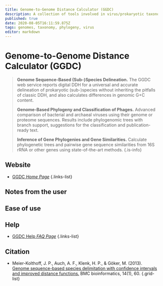 ```yaml
---
title: Genome-to-Genome Distance Calculator (GGDC)
description: A collection of tools involved in virus/prokaryotic taxonomy, phylogeny, and genome comparison
published: true
date: 2020-08-05T16:11:59.875Z
tags: genomes, taxonomy, phylogeny, virus
editor: markdown
---
```


# Genome-to-Genome Distance Calculator (GGDC)

> **Genome Sequence-Based (Sub-)Species Delineation.**
> The GGDC web service reports digital DDH for a universal and accurate delineation of prokaryotic (sub-)species without inheriting the pitfalls of classic DDH, and also calculates differences in genomic G+C content.
>
> **Genome-Based Phylogeny and Classification of Phages.**
> Advanced comparison of bacterial and archaeal viruses using their genome or proteome sequences. Results include phylogenomic trees with branch support, suggestions for the classification and publication-ready text.
>
> **Inference of Gene Phylogenies and Gene Similarities.**
> Calculate phylogenetic trees and pairwise gene sequence similarities from 16S rRNA or other genes using state-of-the-art methods.
{.is-info}

 

## Website 

- [GGDC *Home Page*](https://ggdc.dsmz.de/home.php)
 {.links-list}


## Notes from the user

 
## Ease of use


## Help

- [GGDC Help *FAQ Page*](https://ggdc.dsmz.de/faq.php#tabGGDC)
 {.links-list}


## Citation 

- Meier-Kolthoff, J. P., Auch, A. F., Klenk, H. P., & Göker, M. (2013). [Genome sequence-based species delimitation with confidence intervals and improved distance functions.](https://link.springer.com/article/10.1186/1471-2105-14-60) BMC bioinformatics, 14(1), 60.
{.grid-list}
